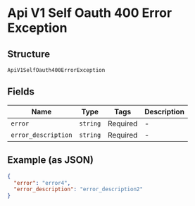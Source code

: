 
# Api V1 Self Oauth 400 Error Exception

## Structure

`ApiV1SelfOauth400ErrorException`

## Fields

| Name | Type | Tags | Description |
|  --- | --- | --- | --- |
| `error` | `string` | Required | - |
| `error_description` | `string` | Required | - |

## Example (as JSON)

```json
{
  "error": "error4",
  "error_description": "error_description2"
}
```


